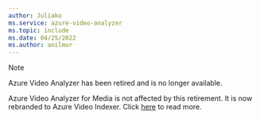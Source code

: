 ```yaml
---
author: Juliako
ms.service: azure-video-analyzer
ms.topic: include
ms.date: 04/25/2022
ms.author: anilmur
---
```


> [!NOTE]
> Azure Video Analyzer has been retired and is no longer available.
>  
> Azure Video Analyzer for Media is not affected by this retirement. It is now rebranded to Azure Video Indexer. Click [here](https://vi.microsoft.com) to read more.
>
